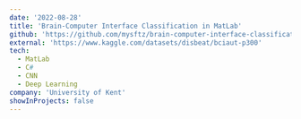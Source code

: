 ```yaml
---
date: '2022-08-28'
title: 'Brain-Computer Interface Classification in MatLab'
github: 'https://github.com/mysftz/brain-computer-interface-classification-matlab'
external: 'https://www.kaggle.com/datasets/disbeat/bciaut-p300'
tech:
  - MatLab
  - C#
  - CNN
  - Deep Learning
company: 'University of Kent'
showInProjects: false
---
```

